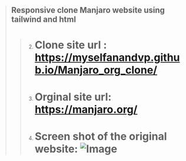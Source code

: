 >  ## Responsive clone Manjaro website using tailwind and html
> > 2. # Clone site url : https://myselfanandvp.github.io/Manjaro_org_clone/
> > 3.  # Orginal site url: https://manjaro.org/
> > 4. # Screen shot of the original website: ![Image](https://github.com/user-attachments/assets/74937542-b1d3-4dc4-a76a-f9116d01b093)


